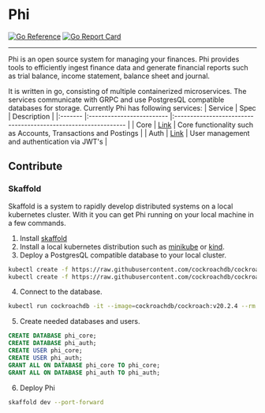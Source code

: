 # Phi

[![Go Reference](https://pkg.go.dev/badge/github.com/clstb/phi.svg)](https://pkg.go.dev/github.com/clstb/phi)
[![Go Report Card](https://goreportcard.com/badge/github.com/clstb/phi)](https://goreportcard.com/report/github.com/clstb/phi)

---
Phi is an open source system for managing your finances.
Phi provides tools to efficiently ingest finance data and generate financial reports such as trial balance, income statement, balance sheet and journal.  

It is written in go, consisting of multiple containerized microservices. The services communicate with GRPC and use PostgresQL compatible databases for storage.
Currently Phi has following services:
| Service | Spec                      | Description                                                    |
|:------- |:------------------------- |:-------------------------------------------------------------- |
| Core    | [Link](/proto/core.proto) | Core functionality such as Accounts, Transactions and Postings |
| Auth    | [Link](/proto/auth.proto) | User management and authentication via JWT's                   |

## Contribute

### Skaffold
Skaffold is a system to rapidly develop distributed systems on a local kubernetes cluster.
With it you can get Phi running on your local machine in a few commands.

1. Install [skaffold](https://skaffold.dev/docs/install/)
2. Install a local kubernetes distribution such as [minikube](https://minikube.sigs.k8s.io/docs/start/) or [kind](https://github.com/kubernetes-sigs/kind).
3. Deploy a PostgresQL compatible database to your local cluster.
```sh
kubectl create -f https://raw.githubusercontent.com/cockroachdb/cockroach/master/cloud/kubernetes/cockroachdb-statefulset.yaml
kubectl create -f https://raw.githubusercontent.com/cockroachdb/cockroach/master/cloud/kubernetes/cluster-init.yaml
```
4. Connect to the database.
```sh
kubectl run cockroachdb -it --image=cockroachdb/cockroach:v20.2.4 --rm --restart=Never -- sql --insecure --host=cockroachdb-public
```
5. Create needed databases and users.
```sql
CREATE DATABASE phi_core;
CREATE DATABASE phi_auth;
CREATE USER phi_core;
CREATE USER phi_auth;
GRANT ALL ON DATABASE phi_core TO phi_core;
GRANT ALL ON DATABASE phi_auth TO phi_auth;
```
6. Deploy Phi
```sh
skaffold dev --port-forward
```
